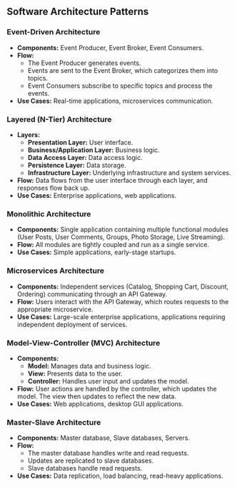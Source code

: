 ## Software Architecture Patterns

### Event-Driven Architecture
- **Components:** Event Producer, Event Broker, Event Consumers.
- **Flow:**
  - The Event Producer generates events.
  - Events are sent to the Event Broker, which categorizes them into topics.
  - Event Consumers subscribe to specific topics and process the events.
- **Use Cases:** Real-time applications, microservices communication.

### Layered (N-Tier) Architecture
- **Layers:**
  - **Presentation Layer:** User interface.
  - **Business/Application Layer:** Business logic.
  -  **Data Access Layer:** Data access logic.
  - **Persistence Layer:** Data storage.
  - **Infrastructure Layer:** Underlying infrastructure and system services.
- **Flow:** Data flows from the user interface through each layer, and responses flow back up.
- **Use Cases:** Enterprise applications, web applications.

### Monolithic Architecture
- **Components:** Single application containing multiple functional modules (User Posts, User Comments, Groups, Photo Storage, Live Streaming).
- **Flow:** All modules are tightly coupled and run as a single service.
- **Use Cases:** Simple applications, early-stage startups.

### Microservices Architecture
- **Components:** Independent services (Catalog, Shopping Cart, Discount, Ordering) communicating through an API Gateway.
- **Flow:** Users interact with the API Gateway, which routes requests to the appropriate microservice.
- **Use Cases:** Large-scale enterprise applications, applications requiring independent deployment of services.

### Model-View-Controller (MVC) Architecture
- **Components:**
  - **Model:** Manages data and business logic.
  - **View:** Presents data to the user.
  - **Controller:** Handles user input and updates the model.
- **Flow:** User actions are handled by the controller, which updates the model. The view then updates to reflect the new data.
- **Use Cases:** Web applications, desktop GUI applications.

### Master-Slave Architecture
- **Components:** Master database, Slave databases, Servers.
- **Flow:**
  - The master database handles write and read requests.
  - Updates are replicated to slave databases.
  - Slave databases handle read requests.
- **Use Cases:** Data replication, load balancing, read-heavy applications.
